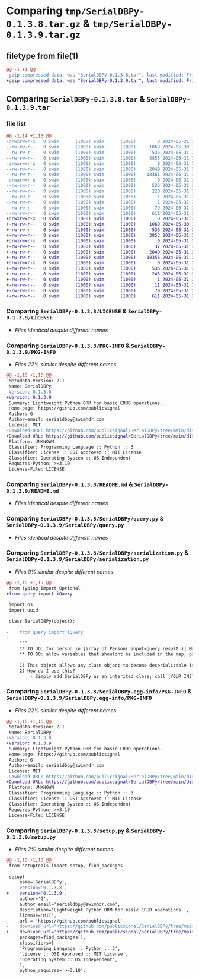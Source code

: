 # Comparing `tmp/SerialDBPy-0.1.3.8.tar.gz` & `tmp/SerialDBPy-0.1.3.9.tar.gz`

## filetype from file(1)

```diff
@@ -1 +1 @@
-gzip compressed data, was "SerialDBPy-0.1.3.8.tar", last modified: Fri May 31 04:17:11 2024, max compression
+gzip compressed data, was "SerialDBPy-0.1.3.9.tar", last modified: Fri May 31 04:23:06 2024, max compression
```

## Comparing `SerialDBPy-0.1.3.8.tar` & `SerialDBPy-0.1.3.9.tar`

### file list

```diff
@@ -1,14 +1,15 @@
-drwxrwxr-x   0 swim      (1000) swim      (1000)        0 2024-05-31 04:17:11.077570 SerialDBPy-0.1.3.8/
--rw-rw-r--   0 swim      (1000) swim      (1000)     1069 2024-05-30 17:49:33.000000 SerialDBPy-0.1.3.8/LICENSE
--rw-rw-r--   0 swim      (1000) swim      (1000)      536 2024-05-31 04:17:11.077570 SerialDBPy-0.1.3.8/PKG-INFO
--rw-rw-r--   0 swim      (1000) swim      (1000)     3853 2024-05-31 03:40:11.000000 SerialDBPy-0.1.3.8/README.md
-drwxrwxr-x   0 swim      (1000) swim      (1000)        0 2024-05-31 04:17:11.077570 SerialDBPy-0.1.3.8/SerialDBPy/
--rw-rw-r--   0 swim      (1000) swim      (1000)     2049 2024-05-31 04:12:09.000000 SerialDBPy-0.1.3.8/SerialDBPy/query.py
--rw-rw-r--   0 swim      (1000) swim      (1000)    18361 2024-05-31 04:13:48.000000 SerialDBPy-0.1.3.8/SerialDBPy/serialization.py
-drwxrwxr-x   0 swim      (1000) swim      (1000)        0 2024-05-31 04:17:11.077570 SerialDBPy-0.1.3.8/SerialDBPy.egg-info/
--rw-rw-r--   0 swim      (1000) swim      (1000)      536 2024-05-31 04:17:11.000000 SerialDBPy-0.1.3.8/SerialDBPy.egg-info/PKG-INFO
--rw-rw-r--   0 swim      (1000) swim      (1000)      220 2024-05-31 04:17:11.000000 SerialDBPy-0.1.3.8/SerialDBPy.egg-info/SOURCES.txt
--rw-rw-r--   0 swim      (1000) swim      (1000)        1 2024-05-31 04:17:11.000000 SerialDBPy-0.1.3.8/SerialDBPy.egg-info/dependency_links.txt
--rw-rw-r--   0 swim      (1000) swim      (1000)        1 2024-05-31 04:17:11.000000 SerialDBPy-0.1.3.8/SerialDBPy.egg-info/top_level.txt
--rw-rw-r--   0 swim      (1000) swim      (1000)       79 2024-05-31 04:17:11.077570 SerialDBPy-0.1.3.8/setup.cfg
--rw-rw-r--   0 swim      (1000) swim      (1000)      611 2024-05-31 04:17:07.000000 SerialDBPy-0.1.3.8/setup.py
+drwxrwxr-x   0 swim      (1000) swim      (1000)        0 2024-05-31 04:23:06.438355 SerialDBPy-0.1.3.9/
+-rw-rw-r--   0 swim      (1000) swim      (1000)     1069 2024-05-30 17:49:33.000000 SerialDBPy-0.1.3.9/LICENSE
+-rw-rw-r--   0 swim      (1000) swim      (1000)      536 2024-05-31 04:23:06.438355 SerialDBPy-0.1.3.9/PKG-INFO
+-rw-rw-r--   0 swim      (1000) swim      (1000)     3853 2024-05-31 03:40:11.000000 SerialDBPy-0.1.3.9/README.md
+drwxrwxr-x   0 swim      (1000) swim      (1000)        0 2024-05-31 04:23:06.438355 SerialDBPy-0.1.3.9/SerialDBPy/
+-rw-rw-r--   0 swim      (1000) swim      (1000)       37 2024-05-31 04:22:42.000000 SerialDBPy-0.1.3.9/SerialDBPy/__init__.py
+-rw-rw-r--   0 swim      (1000) swim      (1000)     2049 2024-05-31 04:22:30.000000 SerialDBPy-0.1.3.9/SerialDBPy/query.py
+-rw-rw-r--   0 swim      (1000) swim      (1000)    18356 2024-05-31 04:22:28.000000 SerialDBPy-0.1.3.9/SerialDBPy/serialization.py
+drwxrwxr-x   0 swim      (1000) swim      (1000)        0 2024-05-31 04:23:06.438355 SerialDBPy-0.1.3.9/SerialDBPy.egg-info/
+-rw-rw-r--   0 swim      (1000) swim      (1000)      536 2024-05-31 04:23:06.000000 SerialDBPy-0.1.3.9/SerialDBPy.egg-info/PKG-INFO
+-rw-rw-r--   0 swim      (1000) swim      (1000)      243 2024-05-31 04:23:06.000000 SerialDBPy-0.1.3.9/SerialDBPy.egg-info/SOURCES.txt
+-rw-rw-r--   0 swim      (1000) swim      (1000)        1 2024-05-31 04:23:06.000000 SerialDBPy-0.1.3.9/SerialDBPy.egg-info/dependency_links.txt
+-rw-rw-r--   0 swim      (1000) swim      (1000)       11 2024-05-31 04:23:06.000000 SerialDBPy-0.1.3.9/SerialDBPy.egg-info/top_level.txt
+-rw-rw-r--   0 swim      (1000) swim      (1000)       79 2024-05-31 04:23:06.438355 SerialDBPy-0.1.3.9/setup.cfg
+-rw-rw-r--   0 swim      (1000) swim      (1000)      611 2024-05-31 04:22:53.000000 SerialDBPy-0.1.3.9/setup.py
```

### Comparing `SerialDBPy-0.1.3.8/LICENSE` & `SerialDBPy-0.1.3.9/LICENSE`

 * *Files identical despite different names*

### Comparing `SerialDBPy-0.1.3.8/PKG-INFO` & `SerialDBPy-0.1.3.9/PKG-INFO`

 * *Files 22% similar despite different names*

```diff
@@ -1,16 +1,16 @@
 Metadata-Version: 2.1
 Name: SerialDBPy
-Version: 0.1.3.8
+Version: 0.1.3.9
 Summary: Lightweight Python ORM for basic CRUD operations.
 Home-page: https://github.com/publicsignal
 Author: G
 Author-email: serialdbpy@swimhdr.com
 License: MIT
-Download-URL: https://github.com/publicsignal/SerialDBPy/tree/main/dist/SerialDBPy-0.1.3.8.tar.gz
+Download-URL: https://github.com/publicsignal/SerialDBPy/tree/main/dist/SerialDBPy-0.1.3.9.tar.gz
 Platform: UNKNOWN
 Classifier: Programming Language :: Python :: 3
 Classifier: License :: OSI Approved :: MIT License
 Classifier: Operating System :: OS Independent
 Requires-Python: >=3.10
 License-File: LICENSE
```

### Comparing `SerialDBPy-0.1.3.8/README.md` & `SerialDBPy-0.1.3.9/README.md`

 * *Files identical despite different names*

### Comparing `SerialDBPy-0.1.3.8/SerialDBPy/query.py` & `SerialDBPy-0.1.3.9/SerialDBPy/query.py`

 * *Files identical despite different names*

### Comparing `SerialDBPy-0.1.3.8/SerialDBPy/serialization.py` & `SerialDBPy-0.1.3.9/SerialDBPy/serialization.py`

 * *Files 0% similar despite different names*

```diff
@@ -1,16 +1,15 @@
 from typing import Optional
+from query import iQuery    
 
 import os
 import uuid
 
 class SerialDBPy(object):
 
-    from query import iQuery    
-
     """
     ** TO DO: for person in [array of Person( input=query result )] Maybe we call this function load()
     ** TO DO: allow variables that shouldnt be included in the map, possibly by putting a _ in front of the name EXAMPLE: self._current = None
 
     1) This object allows any class object to become deserializable into the database, or serialized from the db
     2) How do I use this?
         - Simply add SerialDBPy as an interited class; call [YOUR_INSTANCE].deserialize_to_db()
```

### Comparing `SerialDBPy-0.1.3.8/SerialDBPy.egg-info/PKG-INFO` & `SerialDBPy-0.1.3.9/SerialDBPy.egg-info/PKG-INFO`

 * *Files 22% similar despite different names*

```diff
@@ -1,16 +1,16 @@
 Metadata-Version: 2.1
 Name: SerialDBPy
-Version: 0.1.3.8
+Version: 0.1.3.9
 Summary: Lightweight Python ORM for basic CRUD operations.
 Home-page: https://github.com/publicsignal
 Author: G
 Author-email: serialdbpy@swimhdr.com
 License: MIT
-Download-URL: https://github.com/publicsignal/SerialDBPy/tree/main/dist/SerialDBPy-0.1.3.8.tar.gz
+Download-URL: https://github.com/publicsignal/SerialDBPy/tree/main/dist/SerialDBPy-0.1.3.9.tar.gz
 Platform: UNKNOWN
 Classifier: Programming Language :: Python :: 3
 Classifier: License :: OSI Approved :: MIT License
 Classifier: Operating System :: OS Independent
 Requires-Python: >=3.10
 License-File: LICENSE
```

### Comparing `SerialDBPy-0.1.3.8/setup.py` & `SerialDBPy-0.1.3.9/setup.py`

 * *Files 2% similar despite different names*

```diff
@@ -1,18 +1,18 @@
 from setuptools import setup, find_packages
 
 setup(
     name='SerialDBPy',
-    version='0.1.3.8',
+    version='0.1.3.9',
     author='G',
     author_email='serialdbpy@swimhdr.com',
     description='Lightweight Python ORM for basic CRUD operations.',
     license='MIT',
     url = 'https://github.com/publicsignal',
-    download_url='https://github.com/publicsignal/SerialDBPy/tree/main/dist/SerialDBPy-0.1.3.8.tar.gz',
+    download_url='https://github.com/publicsignal/SerialDBPy/tree/main/dist/SerialDBPy-0.1.3.9.tar.gz',
     packages=find_packages(),
     classifiers=[
     'Programming Language :: Python :: 3',
     'License :: OSI Approved :: MIT License',
     'Operating System :: OS Independent',
     ],
     python_requires='>=3.10',
```

